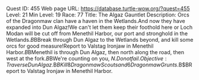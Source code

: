 Quest ID: 455
Web page URL: https://database.turtle-wow.org/?quest=455
Level: 21
Min Level: 19
Race: 77
Title: The Algaz Gauntlet
Description: Orcs of the Dragonmaw clan have a haven in the Wetlands.And now they have expanded into Dun Algaz!We can't let them keep their foothold here or Loch Modan will be cut off from Menethil Harbor, our port and stronghold in the Wetlands.$B$BBreak through Dun Algaz to the Wetlands beyond, and kill some orcs for good measure!Report to Valstag Ironjaw in Menethil Harbor.$B$BMenethil is through Dun Algaz, then north along the road, then west at the fork.$B$BWe're counting on you, $N.Do not fail.
Objective: Traverse Dun Algaz.$B$BKill 8 Dragonmaw Scouts and 6 Dragonmaw Grunts.$B$BReport to Valstag Ironjaw in Menethil Harbor.

